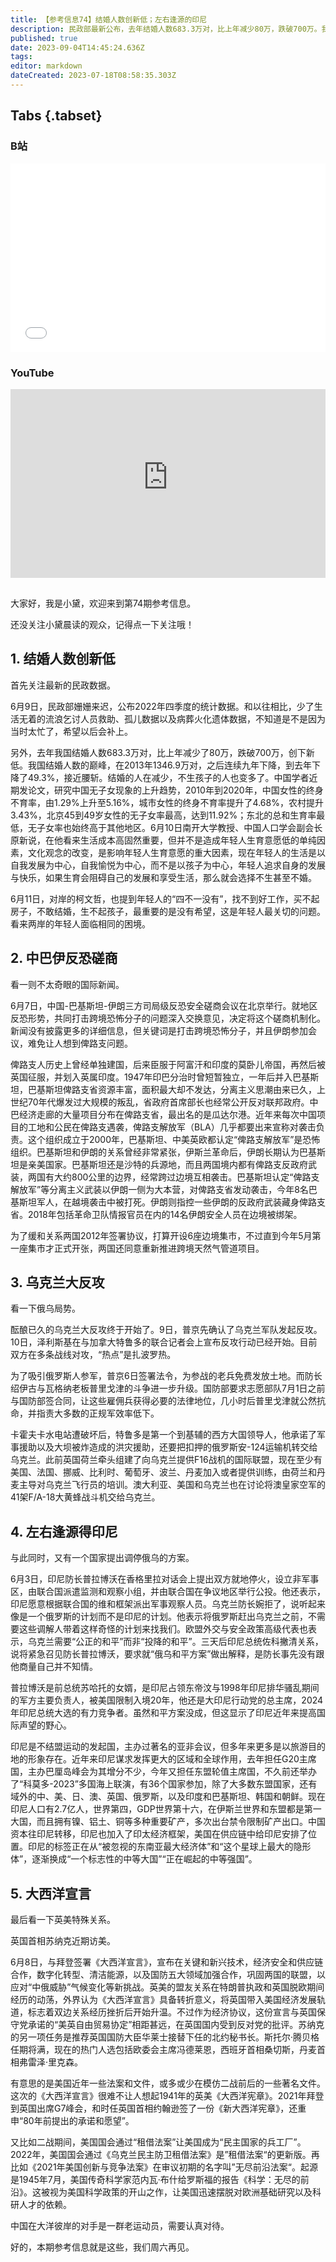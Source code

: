 ```yaml
---
title: 【参考信息74】结婚人数创新低；左右逢源的印尼
description: 民政部最新公布，去年结婚人数683.3万对，比上年减少80万，跌破700万。我国结婚人数的巅峰在2013年，1346.9万对，之后连续9年下降，到去年下降了49.3%，接近腰斩。中国学者近期发论文，2010年到2020年，中国女性终身不育率由1.29%升至5.16%。中国—巴基斯坦—伊朗举行首次司局级反恐安全磋商，很难不让人联想到俾路支问题，巴基斯坦俾路支省有中国大量投资，近年来频频遇袭。英美又签了份《大西洋宣言》。
published: true
date: 2023-09-04T14:45:24.636Z
tags: 
editor: markdown
dateCreated: 2023-07-18T08:58:35.303Z
---
```


## Tabs {.tabset}
### B站
<div style="position: relative; padding: 30% 45%;">
<iframe style="position: absolute; width: 100%; height: 100%; left: 0; top: 0;" src="//player.bilibili.com/player.html?&bvid=BV1km4y1v7WG&page=1&as_wide=1&high_quality=1&danmaku=1&autoplay=0" scrolling="no" border="0" frameborder="no" framespacing="0" allowfullscreen="true"></iframe>
</div>

### YouTube
<div style="position: relative; padding: 30% 45%;">
<iframe style="position: absolute; top: 0; left: 0; width: 100%; height: 100%;" src="https://www.youtube-nocookie.com/embed/YouTubeVID" title="YouTube video player" frameborder="0" allow="accelerometer; autoplay; clipboard-write; encrypted-media; gyroscope; picture-in-picture" allowfullscreen></iframe>
</div>

## 

大家好，我是小黛，欢迎来到第74期参考信息。

还没关注小黛晨读的观众，记得点一下关注哦！

## 1. 结婚人数创新低

首先关注最新的民政数据。

6月9日，民政部姗姗来迟，公布2022年四季度的统计数据。和以往相比，少了生活无着的流浪乞讨人员救助、孤儿数据以及病葬火化遗体数据，不知道是不是因为当时太忙了，希望以后会补上。

另外，去年我国结婚人数683.3万对，比上年减少了80万，跌破700万，创下新低。我国结婚人数的巅峰，在2013年1346.9万对，之后连续九年下降，到去年下降了49.3%，接近腰斩。结婚的人在减少，不生孩子的人也变多了。中国学者近期发论文，研究中国无子女现象的上升趋势，2010年到2020年，中国女性的终身不育率，由1.29%上升至5.16%，城市女性的终身不育率提升了4.68%，农村提升3.43%，北京45到49岁女性的无子女率最高，达到11.92%；东北的总和生育率最低，无子女率也始终高于其他地区。6月10日南开大学教授、中国人口学会副会长原新说，在他看来生活成本高固然重要，但并不是造成年轻人生育意愿低的单纯因素，文化观念的改变，是影响年轻人生育意愿的重大因素，现在年轻人的生活是以自我发展为中心，自我愉悦为中心，而不是以孩子为中心，年轻人追求自身的发展与快乐，如果生育会阻碍自己的发展和享受生活，那么就会选择不生甚至不婚。

6月11日，对岸的柯文哲，也提到年轻人的“四不一没有”，找不到好工作，买不起房子，不敢结婚，生不起孩子，最重要的是没有希望，这是年轻人最关切的问题。看来两岸的年轻人面临相同的困境。

## 2. 中巴伊反恐磋商

看一则不太奇眼的国际新闻。

6月7日，中国-巴基斯坦-伊朗三方司局级反恐安全磋商会议在北京举行。就地区反恐形势，共同打击跨境恐怖分子的问题深入交换意见，决定将这个磋商机制化。新闻没有披露更多的详细信息，但关键词是打击跨境恐怖分子，并且伊朗参加会议，难免让人想到俾路支问题。

俾路支人历史上曾经单独建国，后来臣服于阿富汗和印度的莫卧儿帝国，再然后被英国征服，并划入英属印度。1947年印巴分治时曾短暂独立，一年后并入巴基斯坦，巴基斯坦俾路支省资源丰富，面积最大却不发达，分离主义思潮由来已久，上世纪70年代爆发过大规模的叛乱，省政府首席部长也经常公开反对联邦政府。中巴经济走廊的大量项目分布在俾路支省，最出名的是瓜达尔港。近年来每次中国项目的工地和公民在俾路支遇袭，俾路支解放军（BLA）几乎都要出来宣称对袭击负责。这个组织成立于2000年，巴基斯坦、中美英欧都认定“俾路支解放军”是恐怖组织。巴基斯坦和伊朗的关系曾经非常紧张，伊斯兰革命后，伊朗长期认为巴基斯坦是亲美国家。巴基斯坦还是沙特的兵源地，而且两国境内都有俾路支反政府武装，两国有大约800公里的边界，经常跨过边境互相袭击。巴基斯坦认定“俾路支解放军”等分离主义武装以伊朗一侧为大本营，对俾路支省发动袭击，今年8名巴基斯坦军人，在越境袭击中被打死。伊朗则指控一些伊朗的反政府武装藏身俾路支省。2018年包括革命卫队情报官员在内的14名伊朗安全人员在边境被绑架。

为了缓和关系两国2012年签署协议，打算开设6座边境集市，不过直到今年5月第一座集市才正式开张，两国还同意重新推进跨境天然气管道项目。

## 3. 乌克兰大反攻

看一下俄乌局势。

酝酿已久的乌克兰大反攻终于开始了。9日，普京先确认了乌克兰军队发起反攻。10日，泽利斯基在与加拿大特鲁多的联合记者会上宣布反攻行动已经开始。目前双方在多条战线对攻，“热点”是扎波罗热。

为了吸引俄罗斯人参军，普京6日签署法令，为参战的老兵免费发放土地。而防长绍伊古与瓦格纳老板普里戈津的斗争进一步升级。国防部要求志愿部队7月1日之前与国防部签合同，让这些雇佣兵获得必要的法律地位，几小时后普里戈津就公然抗命，并指责大多数的正规军效率低下。

卡霍夫卡水电站遭破坏后，特鲁多是第一个到基辅的西方大国领导人，他承诺了军事援助以及大坝被炸造成的洪灾援助，还要把扣押的俄罗斯安-124运输机转交给乌克兰。此前英国荷兰牵头组建了向乌克兰提供F16战机的国际联盟，现在至少有美国、法国、挪威、比利时、葡萄牙、波兰、丹麦加入或者提供训练，由荷兰和丹麦主导对乌克兰飞行员的培训。澳大利亚、美国和乌克兰也在讨论将澳皇家空军的41架F/A-18大黄蜂战斗机交给乌克兰。

## 4. 左右逢源得印尼

与此同时，又有一个国家提出调停俄乌的方案。

6月3日，印尼防长普拉博沃在香格里拉对话会上提出双方就地停火，设立非军事区，由联合国派遣监测和观察小组，并由联合国在争议地区举行公投。他还表示，印尼愿意根据联合国的维和框架派出军事观察人员。乌克兰防长婉拒了，说听起来像是一个俄罗斯的计划而不是印尼的计划。他表示将俄罗斯赶出乌克兰之前，不需要这些调解人带着这样奇怪的计划来找我们。欧盟外交与安全政策高级代表也表示，乌克兰需要“公正的和平”而非“投降的和平”。三天后印尼总统佐科撇清关系，说将紧急召见防长普拉博沃，要求就“俄乌和平方案”做出解释，是防长事先没有跟他商量自己并不知情。

普拉博沃是前总统苏哈托的女婿，是印尼占领东帝汶与1998年印尼排华骚乱期间的军方主要负责人，被美国限制入境20年，他还是大印尼行动党的总主席，2024年印尼总统大选的有力竞争者。虽然和平方案没成，但这显示了印尼近年来提高国际声望的野心。

印尼是不结盟运动的发起国，主办过著名的亚非会议，但多年来更多是以旅游目的地的形象存在。近年来印尼谋求发挥更大的区域和全球作用，去年担任G20主席国，主办巴厘岛峰会为其增分不少，今年又担任东盟轮值主席国，不久前还举办了“科莫多-2023”多国海上联演，有36个国家参加，除了大多数东盟国家，还有域外的中、美、日、澳、英国、俄罗斯，以及印度和巴基斯坦、韩国和朝鲜。现在印尼人口有2.7亿人，世界第四，GDP世界第十六，在伊斯兰世界和东盟都是第一大国，而且拥有镍、铝土、铜等多种重要矿产，多次出台禁令限制矿产出口。中国资本往印尼转移，印尼也加入了印太经济框架，美国在供应链中给印尼安排了位置。印尼的标签正在从“被忽视的东南亚最大经济体”和“这个星球上最大的隐形体”，逐渐换成“一个标志性的中等大国”“正在崛起的中等强国”。

## 5. 大西洋宣言

最后看一下英美特殊关系。

英国首相苏纳克近期访美。

6月8日，与拜登签署《大西洋宣言》，宣布在关键和新兴技术，经济安全和供应链合作，数字化转型、清洁能源，以及国防五大领域加强合作，巩固两国的联盟，以应对“中俄威胁”气候变化等新挑战。英美的盟友关系在特朗普执政和英国脱欧期间经历的动荡，外界认为《大西洋宣言》具备转折意义，将英国带入美国经济发展轨道，标志着双边关系经历挫折后开始升温。不过作为经济协议，这份宣言与英国保守党承诺的“美英自由贸易协定”相距甚远，在英国国内受到反对党的批评。苏纳克的另一项任务是推荐英国国防大臣华莱士接替下任的北约秘书长。斯托尔·腾贝格任期将满，现在的热门人选包括欧委会主席冯德莱恩，西班牙首相桑切斯，丹麦首相弗雷泽·里克森。

有意思的是美国近年一些法案和文件，或多或少在模仿二战前后的一些著名文件。这次的《大西洋宣言》很难不让人想起1941年的英美《大西洋宪章》。2021年拜登到英国出席G7峰会，和时任英国首相约翰逊签了一份《新大西洋宪章》，还重申“80年前提出的承诺和愿望”。

又比如二战期间，美国国会通过“租借法案”让美国成为“民主国家的兵工厂”。2022年，美国国会通过《乌克兰民主防卫租借法案》是”租借法案“的更新版。再比如《2021年美国创新与竞争法案》在审议初期的名字叫”无尽前沿法案“。起源是1945年7月，美国传奇科学家范内瓦·布什给罗斯福的报告《科学：无尽的前沿》。这被视为美国科学政策的开山之作，让美国迅速摆脱对欧洲基础研究以及科研人才的依赖。

中国在大洋彼岸的对手是一群老运动员，需要认真对待。

好的，本期参考信息就是这些，我们周六再见。

